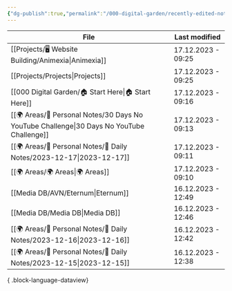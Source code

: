 ```yaml
---
{"dg-publish":true,"permalink":"/000-digital-garden/recently-edited-notes/","dgPassFrontmatter":true,"noteIcon":"1","created":"2023-12-14T09:05:52.599+05:30","updated":"2023-12-14T09:12:44.868+05:30"}
---
```


| File                                                                                         | Last modified      |
| -------------------------------------------------------------------------------------------- | ------------------ |
| [[Projects/🖥 Website Building/Animexia\|Animexia]]                                       | 17.12.2023 - 09:25 |
| [[Projects/Projects\|Projects]]                                                           | 17.12.2023 - 09:25 |
| [[000 Digital Garden/🏠 Start Here\|🏠 Start Here]]                                       | 17.12.2023 - 09:16 |
| [[🌍 Areas/📧 Personal Notes/30 Days No YouTube Challenge\|30 Days No YouTube Challenge]] | 17.12.2023 - 09:13 |
| [[🌍 Areas/📧 Personal Notes/📓 Daily Notes/2023-12-17\|2023-12-17]]                      | 17.12.2023 - 09:11 |
| [[🌍 Areas/🌍 Areas\|🌍 Areas]]                                                           | 17.12.2023 - 09:10 |
| [[Media DB/AVN/Eternum\|Eternum]]                                                         | 16.12.2023 - 12:49 |
| [[Media DB/Media DB\|Media DB]]                                                           | 16.12.2023 - 12:46 |
| [[🌍 Areas/📧 Personal Notes/📓 Daily Notes/2023-12-16\|2023-12-16]]                      | 16.12.2023 - 12:42 |
| [[🌍 Areas/📧 Personal Notes/📓 Daily Notes/2023-12-15\|2023-12-15]]                      | 16.12.2023 - 12:38 |

{ .block-language-dataview}